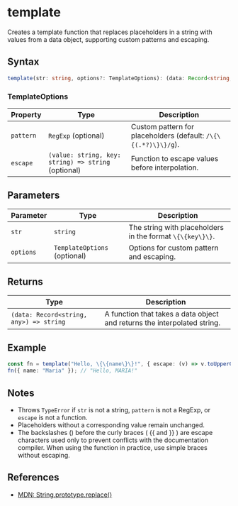 # template

Creates a template function that replaces placeholders in a string with values from a data object, supporting custom patterns and escaping.

## Syntax
```typescript
template(str: string, options?: TemplateOptions): (data: Record<string, any>) => string
```

### TemplateOptions
| Property  | Type                                   | Description                                                                 |
|-----------|----------------------------------------|-----------------------------------------------------------------------------|
| `pattern` | `RegExp` (optional)                    | Custom pattern for placeholders (default: `/\{\{(.*?)\}\}/g`).                  |
| `escape`  | `(value: string, key: string) => string` (optional) | Function to escape values before interpolation.                             |

## Parameters
| Parameter | Type                  | Description                                 |
|-----------|-----------------------|---------------------------------------------|
| `str`     | `string`              | The string with placeholders in the format `\{\{key\}\}`. |
| `options` | `TemplateOptions` (optional) | Options for custom pattern and escaping.    |

## Returns
| Type      | Description                                 |
|-----------|---------------------------------------------|
| `(data: Record<string, any>) => string` | A function that takes a data object and returns the interpolated string. |

## Example
```typescript
const fn = template("Hello, \{\{name\}\}!", { escape: (v) => v.toUpperCase() });
fn({ name: "Maria" }); // "Hello, MARIA!"
```

## Notes
- Throws `TypeError` if `str` is not a string, `pattern` is not a RegExp, or `escape` is not a function.
- Placeholders without a corresponding value remain unchanged.
- The backslashes (\) before the curly braces ( \{\{ and \}\} ) are escape characters used only to prevent conflicts with the documentation compiler. When using the function in practice, use simple braces without escaping.

## References
- [MDN: String.prototype.replace()](https://developer.mozilla.org/en-US/docs/Web/JavaScript/Reference/Global_Objects/String/replace)